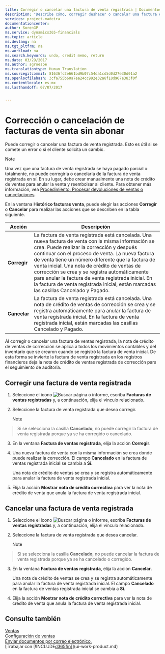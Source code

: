 ```yaml
---
title: Corregir o cancelar una factura de venta registrada | Documentos de Microsoft
description: "Describe cómo, corregir deshacer o cancelar una factura de venta registrada y aplicar una nota de crédito de venta."
services: project-madeira
documentationcenter: 
author: SorenGP
ms.service: dynamics365-financials
ms.topic: article
ms.devlang: na
ms.tgt_pltfrm: na
ms.workload: na
ms.search.keywords: undo, credit memo, return
ms.date: 03/29/2017
ms.author: sgroespe
ms.translationtype: Human Translation
ms.sourcegitcommit: 81636fc2e661bd9b07c54da1cd5d0d27e30d01a2
ms.openlocfilehash: 3cfa755b60a7ea24cc992e32a8f10d967e383f0f
ms.contentlocale: es-mx
ms.lasthandoff: 07/07/2017


---
```

# <a name="how-to-correct-or-cancel-unpaid-sales-invoices"></a>Corrección o cancelación de facturas de venta sin abonar
Puede corregir o cancelar una factura de venta registrada. Esto es útil si se comete un error o si el cliente solicita un cambio.

> [!NOTE]  
>   Una vez que una factura de venta registrada se haya pagado parcial o totalmente, no puede corregirla o cancelarla de la factura de venta registrada en sí. En su lugar, debe crear manualmente una nota de crédito de ventas para anular la venta y reembolsar al cliente. Para obtener más información, vea [Procedimiento: Procesar devoluciones de ventas o cancelaciones](sales-how-process-sales-returns-cancellations.md).

En la ventana **Histórico facturas venta**, puede elegir las acciones **Corregir** o **Cancelar** para realizar las acciones que se describen en la tabla siguiente.

| Acción | Descripción |
| --- | --- |
| **Corregir** |La factura de venta registrada está cancelada. Una nueva factura de venta con la misma información se crea. Puede realizar la corrección y después continuar con el proceso de venta. La nueva factura de venta tiene un número diferente que la factura de venta inicial. Una nota de crédito de ventas de corrección se crea y se registra automáticamente para anular la factura de venta registrada inicial. En la factura de venta registrada inicial, están marcadas las casillas Cancelado y Pagado. |
| **Cancelar** |La factura de venta registrada está cancelada. Una nota de crédito de ventas de corrección se crea y se registra automáticamente para anular la factura de venta registrada inicial. En la factura de venta registrada inicial, están marcadas las casillas Cancelado y Pagado. |

Al corregir o cancelar una factura de ventas registrada, la nota de crédito de ventas de corrección se aplica a todos los movimientos contables y del inventario que se crearon cuando se registró la factura de venta inicial. De esta forma se invierte la factura de venta registrada en los registros financieros deja la nota de crédito de ventas registrada de corrección para el seguimiento de auditoria.

## <a name="to-correct-a-posted-sales-invoice"></a>Corregir una factura de venta registrada
1. Seleccione el icono ![Buscar página o informe](media/ui-search/search_small.png "icono Buscar página o informe"), escriba **Facturas de ventas registradas** y, a continuación, elija el vínculo relacionado.  
2. Seleccione la factura de venta registrada que desea corregir.

    > [!NOTE]  
>   Si se selecciona la casilla **Cancelado**, no puede corregir la factura de venta registrada porque ya se ha corregido o cancelado.
3. En la ventana **Factura de ventas registrada**, elija la acción **Corregir**.  
4. Una nueva factura de venta con la misma información se crea donde puede realizar la corrección. El campo **Cancelado** en la factura de ventas registrada inicial se cambia a **Sí**.

    Una nota de crédito de ventas se crea y se registra automáticamente para anular la factura de venta registrada inicial.
5. Elija la acción **Mostrar nota de crédito correctiva** para ver la nota de crédito de venta que anula la factura de venta registrada inicial.

## <a name="to-cancel-a-posted-sales-invoice"></a>Cancelar una factura de venta registrada
1. Seleccione el icono ![Buscar página o informe](media/ui-search/search_small.png "icono Buscar página o informe"), escriba **Facturas de ventas registradas** y, a continuación, elija el vínculo relacionado.  
2. Seleccione la factura de venta registrada que desea cancelar.

    > [!NOTE]  
>   Si se selecciona la casilla **Cancelado**, no puede cancelar la factura de venta registrada porque ya se ha cancelado o corregido.
3. En la ventana **Factura de ventas registrada**, elija la acción **Cancelar**.

    Una nota de crédito de ventas se crea y se registra automáticamente para anular la factura de venta registrada inicial. El campo **Cancelado** en la factura de ventas registrada inicial se cambia a **Sí**.
4. Elija la acción **Mostrar nota de crédito correctiva** para ver la nota de crédito de venta que anula la factura de venta registrada inicial.

## <a name="see-also"></a>Consulte también
[Ventas](sales-manage-sales.md)  
[Configuración de ventas](sales-setup-sales.md)  
[Enviar documentos por correo electrónico.](ui-how-send-documents-email.md)  
[Trabajar con [!INCLUDE[d365fin](includes/d365fin_md.md)]](ui-work-product.md)


